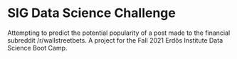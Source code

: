 # SIG Data Science Challenge

Attempting to predict the potential popularity of a post made to the financial subreddit /r/wallstreetbets. A project for the Fall 2021 Erdős Institute Data Science Boot Camp.
